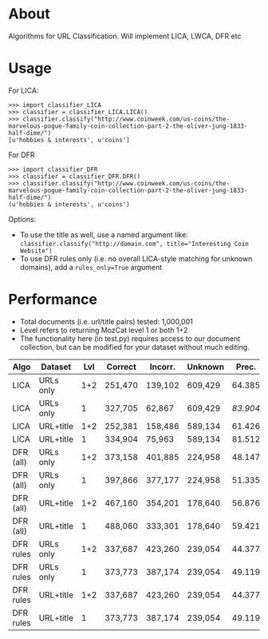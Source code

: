 # About
Algorithms for URL Classification. Will implement LICA, LWCA, DFR etc

# Usage

For LICA:

    >>> import classifier_LICA
    >>> classifier = classifier_LICA.LICA()
    >>> classifier.classify("http://www.coinweek.com/us-coins/the-marvelous-pogue-family-coin-collection-part-2-the-oliver-jung-1833-half-dime/")
    [u'hobbies & interests', u'coins']

For DFR

    >>> import classifier_DFR
    >>> classifier = classifier_DFR.DFR()
    >>> classifier.classify("http://www.coinweek.com/us-coins/the-marvelous-pogue-family-coin-collection-part-2-the-oliver-jung-1833-half-dime/")
    (u'hobbies & interests', u'coins')
	
Options:

* To use the title as well, use a named argument like: `classifier.classify("http://domain.com", title="Interesting Coin Website")`
* To use DFR rules only (i.e. no overall LICA-style matching for unknown domains), add a `rules_only=True` argument

# Performance

* Total documents (i.e. url/title pairs) tested: 1,000,001
* Level refers to returning MozCat level 1 or both 1+2
* The functionality here (in test.py) requires access to our document collection, but can be modified for your dataset without much editing. 


| Algo      |  Dataset  | Lvl | Correct | Incorr. | Unknown | Prec.  | Recall |
|-----------|-----------|-----|---------|---------|---------|--------|--------|
| LICA      | URLs only | 1+2 | 251,470 | 139,102 | 609,429 | 64.385 | 39.057 |
| LICA      | URLs only | 1   | 327,705 | 62,867  | 609,429 | *83.904* | 39.057 |
| LICA      | URL+title | 1+2 | 252,381 | 158,486 | 589,134 | 61.426 | 41.087 |
| LICA      | URL+title | 1   | 334,904 | 75,963  | 589,134 | 81.512 | 41.087 |
| DFR (all) | URLs only | 1+2 | 373,158 | 401,885 | 224,958 | 48.147 | 77.504 |
| DFR (all) | URLs only | 1   | 397,866 | 377,177 | 224,958 | 51.335 | 77.504 |
| DFR (all) | URL+title | 1+2 | 467,160 | 354,201 | 178,640 | 56.876 | 82.136 |
| DFR (all) | URL+title | 1   | 488,060 | 333,301 | 178,640 | 59.421 | 82.136 |
| DFR rules | URLs only | 1+2 | 337,687 | 423,260 | 239,054 | 44.377 | 76.095 |
| DFR rules | URLs only | 1   | 373,773 | 387,174 | 239,054 | 49.119 | 76.095 |
| DFR rules | URL+title | 1+2 | 337,687 | 423,260 | 239,054 | 44.377 | 76.095 |
| DFR rules | URL+title | 1   | 373,773 | 387,174 | 239,054 | 49.119 | 76.095 |
